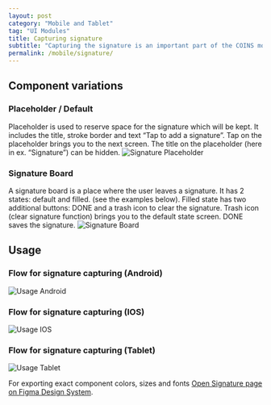```yaml
---
layout: post
category: "Mobile and Tablet"
tag: "UI Modules"
title: Capturing signature
subtitle: "Capturing the signature is an important part of the COINS mobile interface. By signing users usually confirm the jobs that are done, their timesheets, etc.  "
permalink: /mobile/signature/
---
```


## Component variations
### Placeholder / Default
Placeholder is used to reserve space for the signature which will be kept. It includes the title, stroke border and text “Tap to add a signature”. Tap on the placeholder brings you to the next screen.
The title on the placeholder (here in ex. “Signature”) can be hidden.
![Signature Placeholder]({{site.baseurl}}/img/Mobile_Signature_Placeholder.png) 

### Signature Board
A signature board is a place where the user leaves a signature. It has 2 states: default and filled. (see the examples below). Filled state has two additional buttons: DONE and a trash icon to clear the signature. Trash icon (clear signature function) brings you to the default state screen. DONE saves the signature.
![Signature Board]({{site.baseurl}}/img/Mobile_Signature_Board.png) 

## Usage
### Flow for signature capturing (Android)
![Usage Android]({{site.baseurl}}/img/Mobile_Signature_Usage_Android.png) 

### Flow for signature capturing (IOS)
![Usage IOS]({{site.baseurl}}/img/Mobile_Signature_Usage_IOS.png) 

### Flow for signature capturing (Tablet)
![Usage Tablet]({{site.baseurl}}/img/Mobile_Usage_Tablet.png) 

For exporting exact component colors, sizes and fonts [Open Signature page on Figma Design System](https://www.figma.com/file/TwQ8GcLuodWXegpAArH1RC/Draft-mobile-components?node-id=827%3A19019&t=9ABgPdWYKM5ljMXF-1).
